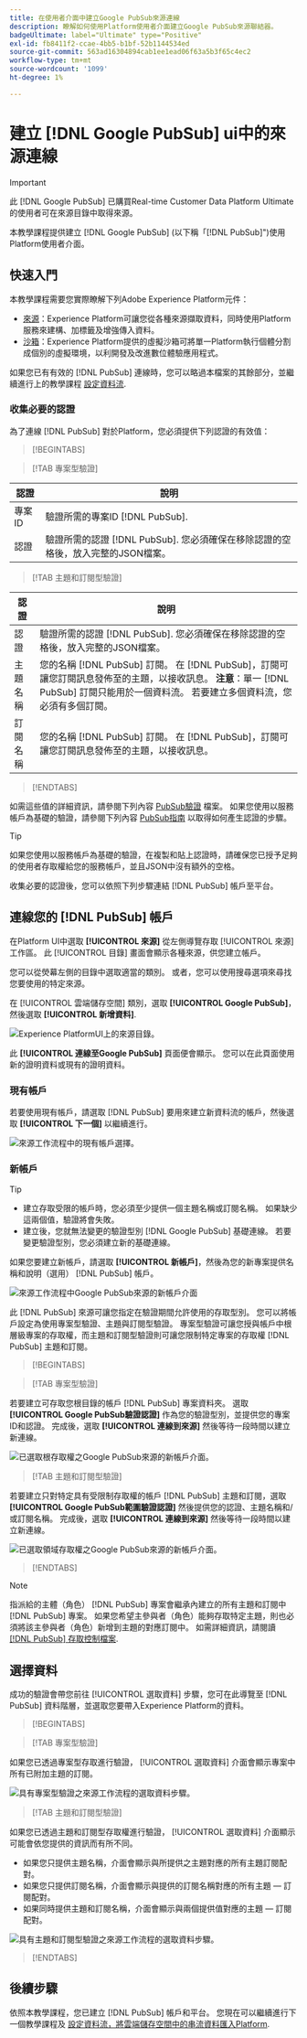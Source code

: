 ```yaml
---
title: 在使用者介面中建立Google PubSub來源連線
description: 瞭解如何使用Platform使用者介面建立Google PubSub來源聯結器。
badgeUltimate: label="Ultimate" type="Positive"
exl-id: fb8411f2-ccae-4bb5-b1bf-52b1144534ed
source-git-commit: 563ad16304894cab1ee1ead06f63a5b3f65c4ec2
workflow-type: tm+mt
source-wordcount: '1099'
ht-degree: 1%

---
```


# 建立 [!DNL Google PubSub] ui中的來源連線

>[!IMPORTANT]
>
>此 [!DNL Google PubSub] 已購買Real-time Customer Data Platform Ultimate的使用者可在來源目錄中取得來源。

本教學課程提供建立 [!DNL Google PubSub] (以下稱「[!DNL PubSub]&quot;)使用Platform使用者介面。

## 快速入門

本教學課程需要您實際瞭解下列Adobe Experience Platform元件：

* [來源](../../../../home.md)：Experience Platform可讓您從各種來源擷取資料，同時使用Platform服務來建構、加標籤及增強傳入資料。
* [沙箱](../../../../../sandboxes/home.md)：Experience Platform提供的虛擬沙箱可將單一Platform執行個體分割成個別的虛擬環境，以利開發及改進數位體驗應用程式。

如果您已有有效的 [!DNL PubSub] 連線時，您可以略過本檔案的其餘部分，並繼續進行上的教學課程 [設定資料流](../../dataflow/batch/cloud-storage.md).

### 收集必要的認證

為了連線 [!DNL PubSub] 對於Platform，您必須提供下列認證的有效值：

>[!BEGINTABS]

>[!TAB 專案型驗證]

| 認證 | 說明 |
| --- | --- |
| 專案 ID | 驗證所需的專案ID [!DNL PubSub]. |
| 認證 | 驗證所需的認證 [!DNL PubSub]. 您必須確保在移除認證的空格後，放入完整的JSON檔案。 |

>[!TAB 主題和訂閱型驗證]

| 認證 | 說明 |
| --- | --- |
| 認證 | 驗證所需的認證 [!DNL PubSub]. 您必須確保在移除認證的空格後，放入完整的JSON檔案。 |
| 主題名稱 | 您的名稱 [!DNL PubSub] 訂閱。 在 [!DNL PubSub]，訂閱可讓您訂閱訊息發佈至的主題，以接收訊息。 **注意**：單一 [!DNL PubSub] 訂閱只能用於一個資料流。 若要建立多個資料流，您必須有多個訂閱。 |
| 訂閱名稱 | 您的名稱 [!DNL PubSub] 訂閱。 在 [!DNL PubSub]，訂閱可讓您訂閱訊息發佈至的主題，以接收訊息。 |

>[!ENDTABS]

如需這些值的詳細資訊，請參閱下列內容 [PubSub驗證](https://cloud.google.com/pubsub/docs/authentication) 檔案。 如果您使用以服務帳戶為基礎的驗證，請參閱下列內容 [PubSub指南](https://cloud.google.com/docs/authentication/production#create_service_account) 以取得如何產生認證的步驟。

>[!TIP]
>
>如果您使用以服務帳戶為基礎的驗證，在複製和貼上認證時，請確保您已授予足夠的使用者存取權給您的服務帳戶，並且JSON中沒有額外的空格。

收集必要的認證後，您可以依照下列步驟連結 [!DNL PubSub] 帳戶至平台。

## 連線您的 [!DNL PubSub] 帳戶

在Platform UI中選取 **[!UICONTROL 來源]** 從左側導覽存取 [!UICONTROL 來源] 工作區。 此 [!UICONTROL 目錄] 畫面會顯示各種來源，供您建立帳戶。

您可以從熒幕左側的目錄中選取適當的類別。 或者，您可以使用搜尋選項來尋找您要使用的特定來源。

在 [!UICONTROL 雲端儲存空間] 類別，選取 **[!UICONTROL Google PubSub]**，然後選取 **[!UICONTROL 新增資料]**.

![Experience PlatformUI上的來源目錄。](../../../../images/tutorials/create/google-pubsub/catalog.png)

此 **[!UICONTROL 連線至Google PubSub]** 頁面便會顯示。 您可以在此頁面使用新的證明資料或現有的證明資料。

### 現有帳戶

若要使用現有帳戶，請選取 [!DNL PubSub] 要用來建立新資料流的帳戶，然後選取 **[!UICONTROL 下一個]** 以繼續進行。

![來源工作流程中的現有帳戶選擇。](../../../../images/tutorials/create/google-pubsub/existing.png)

### 新帳戶

>[!TIP]
>
>* 建立存取受限的帳戶時，您必須至少提供一個主題名稱或訂閱名稱。 如果缺少這兩個值，驗證將會失敗。
>* 建立後，您就無法變更的驗證型別 [!DNL Google PubSub] 基礎連線。 若要變更驗證型別，您必須建立新的基礎連線。

如果您要建立新帳戶，請選取 **[!UICONTROL 新帳戶]**，然後為您的新專案提供名稱和說明（選用） [!DNL PubSub] 帳戶。

![來源工作流程中Google PubSub來源的新帳戶介面](../../../../images/tutorials/create/google-pubsub/new.png)

此 [!DNL PubSub] 來源可讓您指定在驗證期間允許使用的存取型別。 您可以將帳戶設定為使用專案型驗證、主題與訂閱型驗證。 專案型驗證可讓您授與帳戶中根層級專案的存取權，而主題和訂閱型驗證則可讓您限制特定專案的存取權 [!DNL PubSub] 主題和訂閱。

>[!BEGINTABS]

>[!TAB 專案型驗證]

若要建立可存取您根目錄的帳戶 [!DNL PubSub] 專案資料夾。 選取 **[!UICONTROL Google PubSub驗證認證]** 作為您的驗證型別，並提供您的專案ID和認證。 完成後，選取 **[!UICONTROL 連線到來源]** 然後等待一段時間以建立新連線。

![已選取根存取權之Google PubSub來源的新帳戶介面。](../../../../images/tutorials/create/google-pubsub/root.png)

>[!TAB 主題和訂閱型驗證]

若要建立只對特定具有受限制存取權的帳戶 [!DNL PubSub] 主題和訂閱，選取 **[!UICONTROL Google PubSub範圍驗證認證]** 然後提供您的認證、主題名稱和/或訂閱名稱。 完成後，選取 **[!UICONTROL 連線到來源]** 然後等待一段時間以建立新連線。

![已選取領域存取權之Google PubSub來源的新帳戶介面。](../../../../images/tutorials/create/google-pubsub/scoped.png)

>[!ENDTABS]

>[!NOTE]
>
>指派給的主體（角色） [!DNL PubSub] 專案會繼承內建立的所有主題和訂閱中 [!DNL PubSub] 專案。 如果您希望主參與者（角色）能夠存取特定主題，則也必須將該主參與者（角色）新增到主題的對應訂閱中。 如需詳細資訊，請閱讀 [[!DNL PubSub] 存取控制檔案](<https://cloud.google.com/pubsub/docs/access-control>).

## 選擇資料

成功的驗證會帶您前往 [!UICONTROL 選取資料] 步驟，您可在此導覽至 [!DNL PubSub] 資料階層，並選取您要帶入Experience Platform的資料。

>[!BEGINTABS]

>[!TAB 專案型驗證]

如果您已透過專案型存取進行驗證， [!UICONTROL 選取資料] 介面會顯示專案中所有已附加主題的訂閱。

![具有專案型驗證之來源工作流程的選取資料步驟。](../../../../images/tutorials/create/google-pubsub/root-folders.png)

>[!TAB 主題和訂閱型驗證]

如果您已透過主題和訂閱型存取權進行驗證， [!UICONTROL 選取資料] 介面顯示可能會依您提供的資訊而有所不同。

* 如果您只提供主題名稱，介面會顯示與所提供之主題對應的所有主題訂閱配對。
* 如果您只提供訂閱名稱，介面會顯示與提供的訂閱名稱對應的所有主題 — 訂閱配對。
* 如果同時提供主題和訂閱名稱，介面會顯示與兩個提供值對應的主題 — 訂閱配對。

![具有主題和訂閱型驗證之來源工作流程的選取資料步驟。](../../../../images/tutorials/create/google-pubsub/scoped-folders.png)

>[!ENDTABS]

## 後續步驟

依照本教學課程，您已建立 [!DNL PubSub] 帳戶和平台。 您現在可以繼續進行下一個教學課程及 [設定資料流，將雲端儲存空間中的串流資料匯入Platform](../../dataflow/streaming/cloud-storage-streaming.md).
